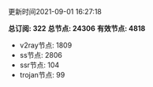 更新时间2021-09-01 16:27:18

**总订阅: 322**
**总节点: 24306**
**有效节点: 4818**
- v2ray节点: 1809
- ss节点: 2806
- ssr节点: 104
- trojan节点: 99
